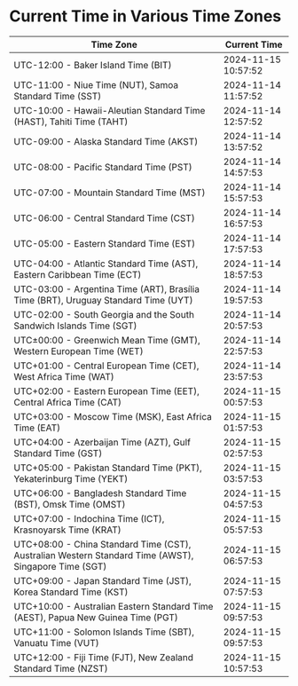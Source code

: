 # Current Time in Various Time Zones

| Time Zone | Current Time |
|-----------|--------------|
| UTC-12:00 - Baker Island Time (BIT) | 2024-11-15 10:57:52 |
| UTC-11:00 - Niue Time (NUT), Samoa Standard Time (SST) | 2024-11-14 11:57:52 |
| UTC-10:00 - Hawaii-Aleutian Standard Time (HAST), Tahiti Time (TAHT) | 2024-11-14 12:57:52 |
| UTC-09:00 - Alaska Standard Time (AKST) | 2024-11-14 13:57:52 |
| UTC-08:00 - Pacific Standard Time (PST) | 2024-11-14 14:57:53 |
| UTC-07:00 - Mountain Standard Time (MST) | 2024-11-14 15:57:53 |
| UTC-06:00 - Central Standard Time (CST) | 2024-11-14 16:57:53 |
| UTC-05:00 - Eastern Standard Time (EST) | 2024-11-14 17:57:53 |
| UTC-04:00 - Atlantic Standard Time (AST), Eastern Caribbean Time (ECT) | 2024-11-14 18:57:53 |
| UTC-03:00 - Argentina Time (ART), Brasília Time (BRT), Uruguay Standard Time (UYT) | 2024-11-14 19:57:53 |
| UTC-02:00 - South Georgia and the South Sandwich Islands Time (SGT) | 2024-11-14 20:57:53 |
| UTC±00:00 - Greenwich Mean Time (GMT), Western European Time (WET) | 2024-11-14 22:57:53 |
| UTC+01:00 - Central European Time (CET), West Africa Time (WAT) | 2024-11-14 23:57:53 |
| UTC+02:00 - Eastern European Time (EET), Central Africa Time (CAT) | 2024-11-15 00:57:53 |
| UTC+03:00 - Moscow Time (MSK), East Africa Time (EAT) | 2024-11-15 01:57:53 |
| UTC+04:00 - Azerbaijan Time (AZT), Gulf Standard Time (GST) | 2024-11-15 02:57:53 |
| UTC+05:00 - Pakistan Standard Time (PKT), Yekaterinburg Time (YEKT) | 2024-11-15 03:57:53 |
| UTC+06:00 - Bangladesh Standard Time (BST), Omsk Time (OMST) | 2024-11-15 04:57:53 |
| UTC+07:00 - Indochina Time (ICT), Krasnoyarsk Time (KRAT) | 2024-11-15 05:57:53 |
| UTC+08:00 - China Standard Time (CST), Australian Western Standard Time (AWST), Singapore Time (SGT) | 2024-11-15 06:57:53 |
| UTC+09:00 - Japan Standard Time (JST), Korea Standard Time (KST) | 2024-11-15 07:57:53 |
| UTC+10:00 - Australian Eastern Standard Time (AEST), Papua New Guinea Time (PGT) | 2024-11-15 09:57:53 |
| UTC+11:00 - Solomon Islands Time (SBT), Vanuatu Time (VUT) | 2024-11-15 09:57:53 |
| UTC+12:00 - Fiji Time (FJT), New Zealand Standard Time (NZST) | 2024-11-15 10:57:53 |
